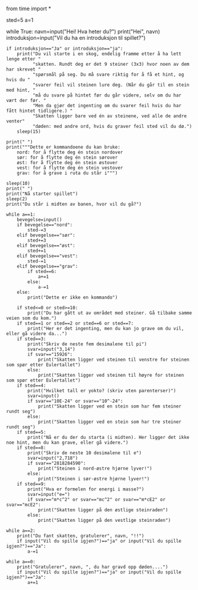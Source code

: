 from time import *

sted=5
a=1

while True:
    navn=input("Hei! Hva heter du?")
    print("Hei", navn)
    introduksjon=input("Vil du ha en introduksjon til spillet?")
    
    if introduksjon=="Ja" or introduksjon=="ja":
        print("Du vil starte i en skog, endelig framme etter å ha lett lenge etter "
              "skatten. Rundt deg er det 9 steiner (3x3) hvor noen av dem har skrevet "
              "spørsmål på seg. Du må svare riktig for å få et hint, og hvis du "
              "svarer feil vil steinen lure deg. (Når du går til en stein med hint, " 
              "må du svare på hintet før du går videre, selv om du har vært der før. "
              "Men da gjør det ingenting om du svarer feil hvis du har fått hintet tidligere.) "
              "Skatten ligger bare ved én av steinene, ved alle de andre venter"
              "døden: med andre ord, hvis du graver feil sted vil du dø.")
        sleep(15)
    
    print(" ")
    print("""Dette er kommandoene du kan bruke:
        nord: for å flytte deg én stein nordover
        sør: for å flytte deg én stein sørover
        øst: for å flytte deg én stein østover
        vest: for å flytte deg én stein vestover
        grav: for å grave i ruta du står i""")
        
    sleep(10)
    print(" ")
    print("Nå starter spillet")
    sleep(2)
    print("Du står i midten av banen, hvor vil du gå?")
    
    while a==1:
        bevegelse=input()
        if bevegelse=="nord":
            sted-=3
        elif bevegelse=="sør":
            sted+=3
        elif bevegelse=="øst":
            sted+=1
        elif bevegelse=="vest":
            sted-=1
        elif bevegelse=="grav":
            if sted==6:
                a+=1
            else:
                a-=1
        else:
            print("Dette er ikke en kommando")
        
        if sted<=0 or sted>=10:
            print("Du har gått ut av området med steiner. Gå tilbake samme veien som du kom.")
        if sted==1 or sted==2 or sted==6 or sted==7:
            print("Her er det ingenting, men du kan jo grave om du vil, eller gå videre da...")
        if sted==3:
            print("Skriv de neste fem desimalene til pi")
            svar=input("3,14")
            if svar=="15926":
                print("Skatten ligger ved steinen til venstre for steinen som spør etter Eulertallet")
            else:
                print("Skatten ligger ved steinen til høyre for steinen som spør etter Eulertallet")
        if sted==4:
            print("Hvilket tall er yokto? (skriv uten parenterser)")
            svar=input()
            if svar=="10E-24" or svar=="10^-24":
                print("Skatten ligger ved en stein som har fem steiner rundt seg")
            else:
                print("Skatten ligger ved en stein som har tre steiner rundt seg")
        if sted==5:
            print("Nå er du der du starta (i midten). Her ligger det ikke noe hint, men du kan grave, eller gå videre.")
        if sted==8:
            print("Skriv de neste 10 desimalene til e")
            svar=input("2,718")
            if svar=="2818284590":
                print("Steinen i nord-østre hjørne lyver!")
            else:
                print("Steinen i sør-østre hjørne lyver!")
        if sted==9:
            print("Hva er formelen for energi i masse?")
            svar=input("e=")
            if svar=="m*c^2" or svar=="mc^2" or svar=="m*cE2" or svar=="mcE2":
                print("Skatten ligger på den østlige steinraden")
            else:
                print("Skatten ligger på den vestlige steinraden")
    
    while a==2:
        print("Du fant skatten, gratulerer", navn, "!!")
        if input("Vil du spille igjen?")=="ja" or input("Vil du spille igjen?")=="Ja":
            a-=1
            
    while a==0:
        print("Gratulerer", navn, ", du har gravd opp døden....")
        if input("Vil du spille igjen?")=="ja" or input("Vil du spille igjen?")=="Ja":
            a+=1
